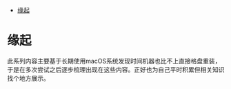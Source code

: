<!--ts-->
* [缘起](#缘起)

<!-- Created by https://github.com/ekalinin/github-markdown-toc -->
<!-- Added by: runner, at: Sun Sep  4 13:42:00 UTC 2022 -->

<!--te-->
# 缘起

此系列内容主要基于长期使用macOS系统发现时间机器也比不上直接格盘重装，于是在多次尝试之后逐步梳理出现在这些内容。正好也为自己平时积累但相关知识找个地方展示。